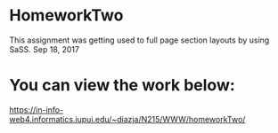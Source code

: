 # HomeworkTwo

This assignment was getting used to full page section layouts by using SaSS. Sep 18, 2017 

# You can view the work below:
https://in-info-web4.informatics.iupui.edu/~diazja/N215/WWW/homeworkTwo/
